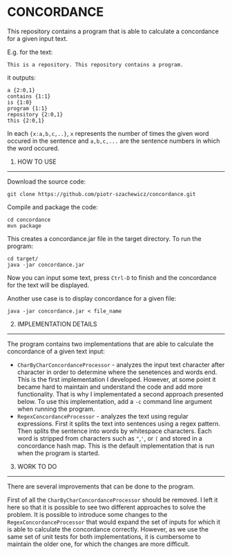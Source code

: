 CONCORDANCE
===============================

This repository contains a program that is able to calculate a concordance for
a given input text. 

E.g. for the text:

	This is a repository. This repository contains a program.
	
it outputs:
	
	a {2:0,1}
	contains {1:1}
	is {1:0}
	program {1:1}
	repository {2:0,1}
	this {2:0,1}

In each `{x:a,b,c,..}`, `x` represents the number of times the given word occured in the sentence
and `a,b,c,...` are the sentence numbers in which the word occured. 	


1. HOW TO USE
------------------------

Download the source code:

    git clone https://github.com/piotr-szachewicz/concordance.git

Compile and package the code:

    cd concordance
	mvn package

This creates a concordance.jar file in the target directory.
To run the program:
	
	cd target/
	java -jar concordance.jar
	
Now you can input some text, press `Ctrl-D` to finish and the concordance for the text will be displayed.

Another use case is to display concordance for a given file:

    java -jar concordance.jar < file_name

2. IMPLEMENTATION DETAILS
-------------------------

The program contains two implementations that are able to calculate the concordance of a given text input:

* `CharByCharConcordanceProcessor` - analyzes the input text character after character in order to determine where the senetences and words end. This is the first implementation I developed. However, at some point it became hard to maintain and understand the code and add more functionality. That is why I implementated a second approach presented below. To use this implementation, add a `-c` command line argument when running the program.
* `RegexConcordanceProcessor` - analyzes the text using regular expressions. First it splits the text into sentences using a regex pattern. Then splits the sentence into words by whitespace characters. Each word is stripped from characters such as `"`,`'`, or `(` and stored in a concordance hash map. This is the default implementation that is run when the program is started.

3. WORK TO DO
-------------
There are several improvements that can be done to the program.

First of all the `CharByCharConcordanceProcessor` should be removed. I left it here so that it is possible to see two different approaches to solve the problem. It is possible to introduce some changes to the `RegexConcordanceProcessor` that would expand the set of inputs for which it is able to calculate the concordance correctly. However, as we use the same set of unit tests for both implementations, it is cumbersome to maintain the older one, for which the changes are more difficult.
